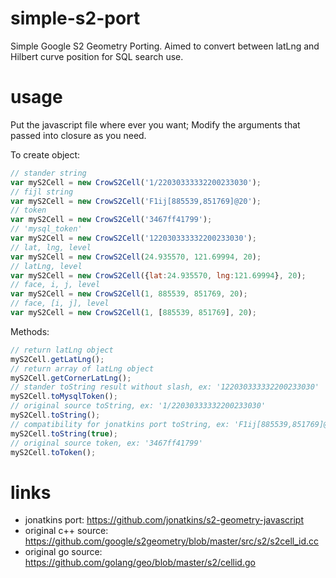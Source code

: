 # simple-s2-port
Simple Google S2 Geometry Porting. Aimed to convert between latLng and Hilbert curve position for SQL search use.

# usage
Put the javascript file where ever you want; Modify the arguments that passed into closure as you need.

To create object:
```javascript
// stander string
var myS2Cell = new CrowS2Cell('1/22030333332200233030');
// fijl string
var myS2Cell = new CrowS2Cell('F1ij[885539,851769]@20');
// token
var myS2Cell = new CrowS2Cell('3467ff41799');
// 'mysql_token'
var myS2Cell = new CrowS2Cell('122030333332200233030');
// lat, lng, level
var myS2Cell = new CrowS2Cell(24.935570, 121.69994, 20);
// latLng, level
var myS2Cell = new CrowS2Cell({lat:24.935570, lng:121.69994}, 20);
// face, i, j, level
var myS2Cell = new CrowS2Cell(1, 885539, 851769, 20);
// face, [i, j], level
var myS2Cell = new CrowS2Cell(1, [885539, 851769], 20);
```
Methods:
```javascript
// return latLng object
myS2Cell.getLatLng();
// return array of latLng object
myS2Cell.getCornerLatLng();
// stander toString result without slash, ex: '122030333332200233030'
myS2Cell.toMysqlToken();
// original source toString, ex: '1/22030333332200233030'
myS2Cell.toString();
// compatibility for jonatkins port toString, ex: 'F1ij[885539,851769]@20'
myS2Cell.toString(true);
// original source token, ex: '3467ff41799'
myS2Cell.toToken();
```

# links
+ jonatkins port: https://github.com/jonatkins/s2-geometry-javascript
+ original c++ source: https://github.com/google/s2geometry/blob/master/src/s2/s2cell_id.cc
+ original go source: https://github.com/golang/geo/blob/master/s2/cellid.go
